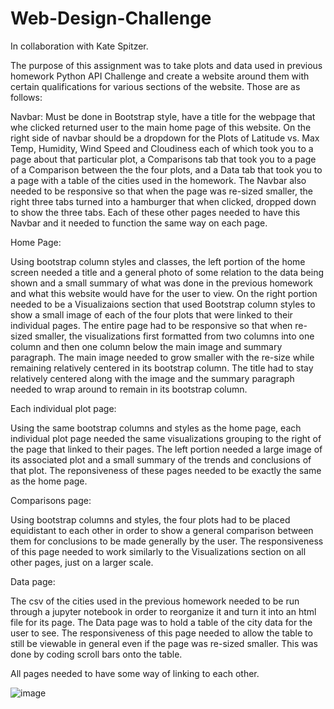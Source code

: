 # Web-Design-Challenge

In collaboration with Kate Spitzer.

The purpose of this assignment was to take plots and data used in previous homework Python API Challenge and create a website around them with certain qualifications for various sections of the website.  Those are as follows:

Navbar:
Must be done in Bootstrap style, have a title for the webpage that whe clicked returned user to the main home page of this website.  On the right side of navbar should be a dropdown for the Plots of Latitude vs. Max Temp, Humidity, Wind Speed and Cloudiness each of which took you to a page about that particular plot, a Comparisons tab that took you to a page of a Comparison between the the four plots, and a Data tab that took you to a page with a table of the cities used in the homework.  The Navbar also needed to be responsive so that when the page was re-sized smaller, the right three tabs turned into a hamburger that when clicked, dropped down to show the three tabs.  Each of these other pages needed to have this Navbar and it needed to function the same way on each page.

Home Page:

Using bootstrap column styles and classes, the left portion of the home screen needed a title and a general photo of some relation to the data being shown and a small summary of what was done in the previous homework and what this website would have for the user to view.  On the right portion needed to be a Visualizaions section that used Bootstrap column styles to show a small image of each of the four plots that were linked to their individual pages.  The entire page had to be responsive so that when re-sized smaller, the visualizations first formatted from two columns into one column and then one column below the main image and summary paragraph.  The main image needed to grow smaller with the re-size while remaining relatively centered in its bootstrap column.  The title had to stay relatively centered along with the image and the summary paragraph needed to wrap around to remain in its bootstrap column.

Each individual plot page:

Using the same bootstrap columns and styles as the home page, each individual plot page needed the same visualizations grouping to the right of the page that linked to their pages.  The left portion needed a large image of its associated plot and a small summary of the trends and conclusions of that plot.  The reponsiveness of these pages needed to be exactly the same as the home page.

Comparisons page:

Using bootstrap columns and styles, the four plots had to be placed equidistant to each other in order to show a general comparison between them for conclusions to be made generally by the user.  The responsiveness of this page needed to work similarly to the Visualizations section on all other pages, just on a larger scale.

Data page:

The csv of the cities used in the previous homework needed to be run through a jupyter notebook in order to reorganize it and turn it into an html file for its page.  The Data page was to hold a table of the city data for the user to see.  The responsiveness of this page needed to allow the table to still be viewable in general even if the page was re-sized smaller.  This was done by coding scroll bars onto the table.

All pages needed to have some way of linking to each other.

![image](https://user-images.githubusercontent.com/65049133/121838481-cce54f80-cc8c-11eb-89cb-bec7eff8c8df.png)

